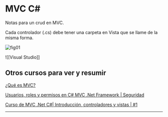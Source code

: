 # MVC C#

Notas para un crud en MVC.

Cada controlador (.cs) debe tener una carpeta en Vista que se llame de la misma forma.

![fig01](.\img\mvc01.png)


![[Visual Studio]]
























## Otros cursos para ver y resumir

[¿Qué es MVC?](https://www.youtube.com/watch?v=m1shPjV-98U)

[Usuarios, roles y permisos en C# MVC .Net Framework | Seguridad](https://www.youtube.com/watch?v=uMU6hhic0WU)

[Curso de MVC .Net C#| Introducción, controladores y vistas | #1](https://www.youtube.com/watch?v=UZNoQMio4XM&list=PLWYKfSbdsjJhzIXJW7FUZUEivr3HGKQZG&index=2)

---

